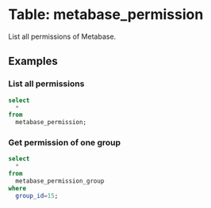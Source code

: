 # Table: metabase_permission

List all permissions of Metabase.

## Examples

### List all permissions

```sql
select
  *
from
  metabase_permission;
```

### Get permission of one group

```sql
select
  *
from
  metabase_permission_group
where
  group_id=15;
```
